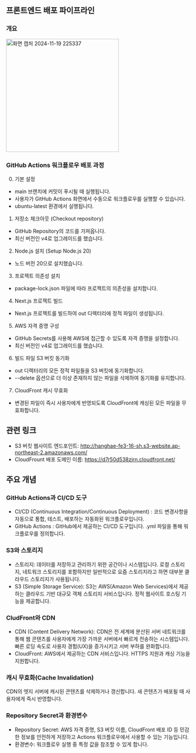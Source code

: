 ## 프론트엔드 배포 파이프라인
### 개요

<img width="308" alt="화면 캡처 2024-11-19 225337" src="https://github.com/user-attachments/assets/e92c3bd8-120d-42c5-a342-fb0f3e6e4499">

### GitHub Actions 워크플로우 배포 과정
0. 기본 설정
- main 브랜치에 커밋이 푸시될 때 실행됩니다.
- 사용자가 GitHub Actions 화면에서 수동으로 워크플로우를 실행할 수 있습니다.
- ubuntu-latest 환경에서 실행됩니다.
1. 저장소 체크아웃 (Checkout repository)
- GitHub Repository의 코드를 가져옵니다.
- 최신 버전인 v4로 업그레이드를 했습니다.
2. Node.js 설치 (Setup Node.js 20)
- 노드 버전 20으로 설치했습니다.
3. 프로젝트 의존성 설치
- package-lock.json 파일에 따라 프로젝트의 의존성을 설치합니다.
4. Next.js 프로젝트 빌드
- Next.js 프로젝트를 빌드하여 out 디렉터리에 정적 파일이 생성됩니다.
5. AWS 자격 증명 구성
- GitHub Secrets를 사용해 AWS에 접근할 수 있도록 자격 증명을 설정합니다.
- 최신 버전인 v4로 업그레이드를 했습니다.
6. 빌드 파일 S3 버킷 동기화
- out 디렉터리의 모든 정적 파일들을 S3 버킷에 동기화합니다.
- --delete 옵션으로 더 이상 존재하지 않는 파일을 삭제하여 동기화를 유지합니다.
7. CloudFront 캐시 무효화
- 변경된 파일이 즉시 사용자에게 반영되도록 CloudFront에 캐싱된 모든 파일을 무효화합니다.

## 관련 링크
- S3 버킷 웹사이트 엔드포인트: http://hanghae-fe3-16-sh.s3-website.ap-northeast-2.amazonaws.com/
- CloudFrount 배포 도메인 이름: https://d7r50d538zjrn.cloudfront.net/

## 주요 개념
### GitHub Actions과 CI/CD 도구
- CI/CD (Continuous Integration/Continuous Deployment) : 코드 변경사항을 자동으로 통합, 테스트, 배포하는 자동화된 워크플로우입니다.
- GitHub Actions : GitHub에서 제공하는 CI/CD 도구입니다. .yml 파일을 통해 워크플로우를 정의합니다.

### S3와 스토리지
- 스토리지: 데이터를 저장하고 관리하기 위한 공간이나 시스템입니다. 로컬 스토리지, 네트워크 스토리지를 포함하지만 일반적으로 요즘 스토리지라고 하면 대부분 클라우드 스토리지가 사용됩니다.
- S3 (Simple Storage Service): S3는 AWS(Amazon Web Services)에서 제공하는 클라우드 기반 대규모 객체 스토리지 서비스입니다. 정적 웹사이트 호스팅 기능을 제공합니다.

### CludFront와 CDN
- CDN (Content Delivery Network): CDN은 전 세계에 분산된 서버 네트워크를 통해 웹 콘텐츠를 사용자에게 가장 가까운 서버에서 빠르게 전송하는 시스템입니다. 빠른 로딩 속도로 사용자 경험(UX)을 증가시키고 서버 부하를 완화합니다.
- CloudFront: AWS에서 제공하는 CDN 서비스입니다. HTTPS 지원과 캐싱 기능을 지원합니다.

### 캐시 무효화(Cache Invalidation)
CDN의 엣지 서버에 캐시된 콘텐츠를 삭제하거나 갱신합니다. 새 콘텐츠가 배포될 때 사용자에게 즉시 반영합니다.

### Repository Secret과 환경변수
- Repository Secret: AWS 자격 증명, S3 버킷 이름, CloudFront 배포 ID 등 민감한 정보를 안전하게 저장하고 Actions 워크플로우에서 사용할 수 있는 기능입니다.
- 환경변수: 워크플로우 실행 중 특정 값을 참조할 수 있게 합니다.

